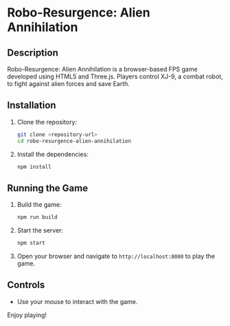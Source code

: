 # Robo-Resurgence: Alien Annihilation

## Description
Robo-Resurgence: Alien Annihilation is a browser-based FPS game developed using HTML5 and Three.js. Players control XJ-9, a combat robot, to fight against alien forces and save Earth.

## Installation

1. Clone the repository:
   ```bash
   git clone <repository-url>
   cd robo-resurgence-alien-annihilation
   ```

2. Install the dependencies:
   ```bash
   npm install
   ```

## Running the Game

1. Build the game:
   ```bash
   npm run build
   ```

2. Start the server:
   ```bash
   npm start
   ```

3. Open your browser and navigate to `http://localhost:8080` to play the game.

## Controls

- Use your mouse to interact with the game.

Enjoy playing!
